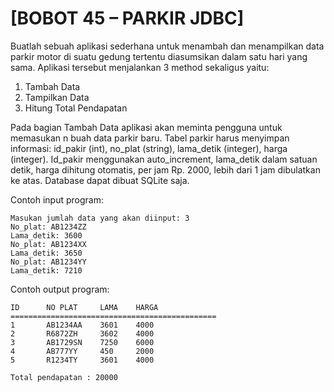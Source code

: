 # [BOBOT 45 – PARKIR JDBC]
Buatlah sebuah aplikasi sederhana untuk menambah dan menampilkan data parkir motor di suatu gedung tertentu diasumsikan dalam satu hari yang sama.  Aplikasi tersebut menjalankan 3 method sekaligus yaitu:
1. Tambah Data
2. Tampilkan Data
3. Hitung Total Pendapatan

Pada bagian Tambah Data aplikasi akan meminta pengguna untuk memasukan n buah data parkir baru.  Tabel parkir harus menyimpan informasi: id_pakir (int), no_plat (string), lama_detik (integer), harga (integer).  Id_pakir menggunakan auto_increment, lama_detik dalam satuan detik, harga dihitung otomatis, per jam Rp. 2000, lebih dari 1 jam dibulatkan ke atas. Database dapat dibuat SQLite saja.

Contoh input program:

    Masukan jumlah data yang akan diinput: 3
    No_plat: AB1234ZZ
    Lama_detik: 3600
    No_plat: AB1234XX
    Lama_detik: 3650
    No_plat: AB1234YY
    Lama_detik: 7210

Contoh output program:

    ID		NO PLAT		LAMA	HARGA
    ==============================================
    1		AB1234AA	3601	4000
    2		R6872ZH		3602	4000
    3		AB1729SN	7250	6000
    4		AB777YY		450     2000
    5		R1234TY		3601	4000
    
    Total pendapatan : 20000